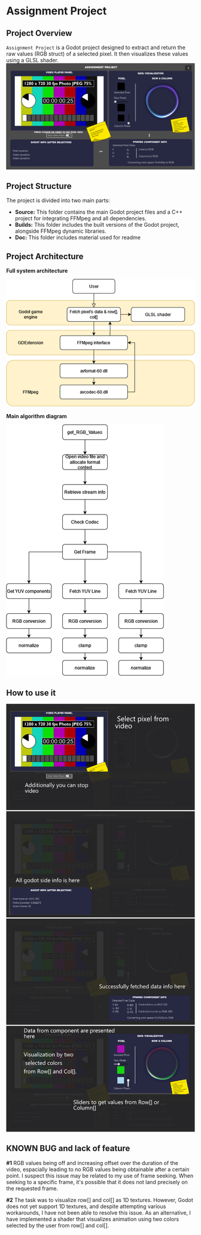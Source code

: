 # Assignment Project

## Project Overview
`Assignment Project` is a Godot project designed to extract and return the raw values (RGB struct) of a selected pixel. It then visualizes these values using a GLSL shader.
![screenshot](doc/images/screenshot1.png "screenshot")

## Project Structure
The project is divided into two main parts:
- **Source:** This folder contains the main Godot project files and a C++ project for integrating FFMpeg and all dependencies.
- **Builds:** This folder includes the built versions of the Godot project, alongside FFMpeg dynamic libraries.
- **Doc:** This folder includes material used for readme

## Project Architecture
**Full system architecture**

![Sys Architecture](doc/images/sys_arch_diagram.png "System Architecture")

**Main algorithm diagram**

![Sys Architecture](doc/images/algorithm.png "System Architecture")

## How to use it
![screenshot](doc/images/info1.png "screenshot")
![screenshot](doc/images/info2.png "screenshot")
![screenshot](doc/images/info3.png "screenshot")
![screenshot](doc/images/info4.png "screenshot")

## KNOWN BUG and lack of feature

**#1**
RGB values being off and increasing offset over the duration of the video, espacially leading to no RGB values being obtainable after a certain point.
I suspect this issue may be related to my use of frame seeking. When seeking to a specific frame, it's possible that it does not land precisely on the requested frame.

**#2**
The task was to visualize row[] and col[] as 1D textures. However, Godot does not yet support 1D textures, and despite attempting various workarounds, I have not been able to resolve this issue. As an alternative, I have implemented a shader that visualizes animation using two colors selected by the user from row[] and col[].
